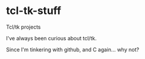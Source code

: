 tcl-tk-stuff
============

Tcl/tk projects

I've always been curious about tcl/tk.

Since I'm tinkering with github, and C again... why not?
